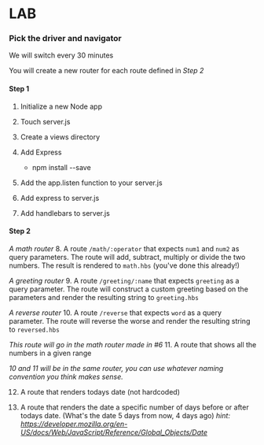 # LAB

### Pick the driver and navigator

We will switch every 30 minutes

You will create a new router for each route defined in _Step 2_

#### Step 1

1. Initialize a new Node app

2. Touch server.js

3. Create a views directory

4. Add Express
    - npm install <module> --save

5. Add the app.listen function to your server.js

6. Add express to server.js

7. Add handlebars to server.js


#### Step 2

*A math router*
8. A route `/math/:operator` that expects `num1` and `num2` as query parameters. The
route will add, subtract, multiply or divide the two numbers. The result is rendered
to `math.hbs` (you've done this already!)

*A greeting router*
9. A route `/greeting/:name` that expects `greeting` as a query parameter. The
route will construct a custom greeting based on the parameters and render the
resulting string to `greeting.hbs`

*A reverse router*
10. A route `/reverse` that expects `word` as a query parameter. The route will
reverse the worse and render the resulting string to `reversed.hbs`

*This route will go in the math router made in #6*
11. A route that shows all the numbers in a given range

*10 and 11 will be in the same router, you can use whatever naming convention
you think makes sense.*

12. A route that renders todays date (not hardcoded)

13. A route that renders the date a specific number of days before or after
todays date. (What's the date 5 days from now, 4 days ago)
*hint: https://developer.mozilla.org/en-US/docs/Web/JavaScript/Reference/Global_Objects/Date*
